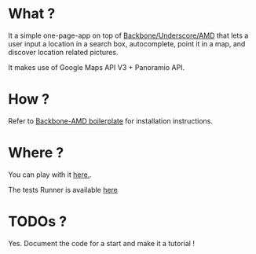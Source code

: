# What ?

It a simple one-page-app on top of [Backbone/Underscore/AMD](https://github.com/zakelfassi/backbone-amd-boilerplate) that lets a user input a location in a search box, autocomplete, point it in a map, and discover location related pictures.

It makes use of Google Maps API V3 + Panoramio API.

# How ?

Refer to [Backbone-AMD boilerplate](https://github.com/zakelfassi/backbone-amd-boilerplate) for installation instructions.

# Where ?

You can play with it [here.](http://mapfolia.herokuapp.com).

The tests Runner is available [here](http://mapfolia.herokuapp.com/tests/SpecRunner.html)

# TODOs ?

Yes. Document the code for a start and make it a tutorial !
